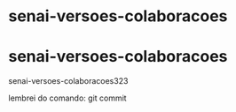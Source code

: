 # senai-versoes-colaboracoes
# senai-versoes-colaboracoes
 senai-versoes-colaboracoes323


lembrei do comando: git commit